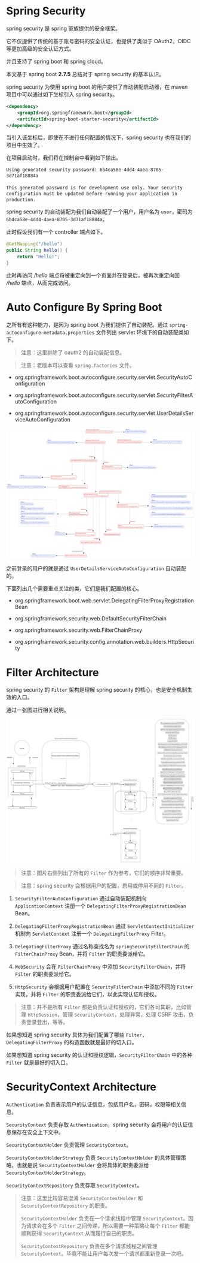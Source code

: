 # Spring Security

spring security 是 spring 家族提供的安全框架。

它不仅提供了传统的基于账号密码的安全认证，也提供了类似于 OAuth2，OIDC 等更加高级的安全认证方式。

并且支持了 spring boot 和 spring cloud。

本文基于 spring boot **2.7.5** 总结对于 spring security 的基本认识。

spring security 为使用 spring boot 的用户提供了自动装配启动器，在 maven 项目中可以通过如下坐标引入 spring security。

```xml
<dependency>
    <groupId>org.springframework.boot</groupId>
    <artifactId>spring-boot-starter-security</artifactId>
</dependency>
```

当引入该坐标后，即使在不进行任何配置的情况下，spring security 也在我们的项目中生效了。

在项目启动时，我们将在控制台中看到如下输出。

```text
Using generated security password: 6b4ca58e-4dd4-4aea-8705-3d71af18884a

This generated password is for development use only. Your security configuration must be updated before running your application in production.
```

spring security 的自动装配为我们自动装配了一个用户，用户名为 `user`，密码为 `6b4ca58e-4dd4-4aea-8705-3d71af18884a`。

此时假设我们有一个 controller 端点如下。

```java
@GetMapping("/hello")
public String hello() {
    return "Hello!";
}
```

此时再访问 */hello* 端点将被重定向到一个页面并在登录后，被再次重定向回 */hello* 端点，从而完成访问。



# Auto Configure By Spring Boot

之所有有这种能力，是因为 spring boot 为我们提供了自动装配。通过 `spring-autoconfigure-metadata.properties` 文件列出 servlet 环境下的自动装配类如下。

> 注意：这里排除了 oauth2 的自动装配信息。

> 注意：老版本可以查看 `spring.factories` 文件。

- org.springframework.boot.autoconfigure.security.servlet.SecurityAutoConfiguration

- org.springframework.boot.autoconfigure.security.servlet.SecurityFilterAutoConfiguration

- org.springframework.boot.autoconfigure.security.servlet.UserDetailsServiceAutoConfiguration

![spring security auto configure](./img/spring-security-auto-configuration-architecture.excalidraw.png)

之前登录的用户的就是通过 `UserDetailsServiceAutoConfiguration` 自动装配的。

下面列出几个需要重点关注的类，它们是我们配置的核心。

- org.springframework.boot.web.servlet.DelegatingFilterProxyRegistrationBean

- org.springframework.security.web.DefaultSecurityFilterChain

- org.springframework.security.web.FilterChainProxy

- org.springframework.security.config.annotation.web.builders.HttpSecurity



# Filter Architecture

spring security 的 `Filter` 架构是理解 spring security 的核心，也是安全机制生效的入口。

通过一张图进行相关说明。

![spring security filters](./img/Filters.excalidraw.png)

> 注意：图片右侧列出了所有的 `Filter` 作为参考，它们的顺序非常重要。

> 注意：spring security 会根据用户的配置，启用或停用不同的 `Filter`。

1. `SecurityFilterAutoConfiguration` 通过自动装配机制向 `ApplicationContext` 注册一个 `DelegatingFilterProxyRegistrationBean` Bean。

2. `DelegatingFilterProxyRegistrationBean` 通过 `ServletContextInitializer` 机制向 `ServletContext` 注册一个 `DelegatingFilterProxy` Filter。

3. `DelegatingFilterProxy` 通过名称查找名为 `springSecurityFilterChain` 的 `FilterChainProxy` Bean，并将 `Filter` 的职责委派给它。

4. `WebSecurity` 会在 `FilterChainProxy` 中添加 `SecurityFilterChain`，并将 `Filter` 的职责委派给它。

5. `HttpSecurity` 会根据用户配置在 `SecurityFilterChain` 中添加不同的 `Filter` 实现，并将 `Filter` 的职责委派给它们，以此实现认证和授权。

> 注意：并不是所有 `Filter` 都是负责认证和授权的，它们各司其职，比如管理 `HttpSession`，管理 `SecurityContext`，处理异常，处理 CSRF 攻击，负责登录登出，等等。

如果想知道 spring security 具体为我们配置了哪些 `Filter`，`DelegatingFilterProxy` 的构造函数就是最好的切入口。

如果想知道 spring security 的认证和授权逻辑，`SecurityFilterChain` 中的各种 `Filter` 就是最好的切入口。



# SecurityContext Architecture

`Authentication` 负责表示用户的认证信息，包括用户名，密码，权限等相关信息。

`SecurityContext` 负责存取 `Authentication`，spring security 会将用户的认证信息保存在安全上下文中。

`SecurityContextHolder` 负责管理 `SecurityContext`。

`SecurityContextHolderStrategy` 负责 `SecurityContextHolder` 的具体管理策略，也就是说 `SecurityContextHolder` 会将具体的职责委派给 `SecurityContextHolderStrategy`。

`SecurityContextRepository` 负责存取 `SecurityContext`。

> 注意：这里比较容易混淆 `SecurityContextHolder` 和 `SecurityContextRepository` 的职责。
>
> `SecurityContextHolder` 负责在一个请求线程中管理 `SecurityContext`。因为请求会在多个 `Filter` 之间传递，所以需要一种策略让每个 `Filter` 都能顺利获得 `SecurityContext` 从而履行自己的职责。
>
> `SecurityContextRepository` 负责在多个请求线程之间管理 `SecurityContext`。毕竟不能让用户每次发一个请求都重新登录一次吧。
